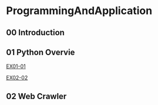 # ProgrammingAndApplication

## 00 Introduction

## 01 Python Overvie
[EX01-01](EX01_01_加法器.ipynb)

[EX02-02](EX01_02_BMI_計算.ipynb)

## 02 Web Crawler

